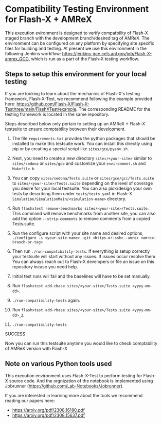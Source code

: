 # Compatibility Testing Environment for Flash-X + AMReX

This execution evironment is designed to verify compatbility of Flash-X staged branch with the development branch/desired tag of AMReX. The environment can be configured on any platform by specifying site specific files for building and testing. At present we use this environment in the following Jenkins workflow: https://jenkins-gce.cels.anl.gov/job/Flash-X-amrex_GCC, which is run as a part of the Flash-X testing workflow.

## Steps to setup this environment for your local testing

If you are looking to learn about the mechanics of Flash-X's testing framework, Flash-X-Test, we recommend following the example provided here: https://github.com/Flash-X/Flash-X-Test/tree/main/FlashXTest/example. The corresponding README for the testing framework is located in the same repository. 

Steps described below only pertain to setting up an AMReX + Flash-X testsuite to ensure comptability between their development.

1. The file ``requirements.txt`` provides the python packages that should be installed to make this testsuite work.
   You can install this directly using pip or by creating a special script like ``sites/gce/pyenv.sh``.

2. Next, you need to create a new directory `sites/<your-site>` similar to `sites/sedona` or `sites/gce` and 
   customize your `environment.sh` and `Makefile.h`.

3. You can copy `sites/sedona/Tests.suite` or `sites/gce/gcc/Tests.suite` to `sites/<your-site>/Tests.suite` depending on the
   level of coverage you desire for your local testsuite. You can also pick/design your own tests by describing them under
   ``tests/tests.yaml`` in Flash-X ``Simulation/SimulationMain/<simulation-name>`` directory.

4. Run `flashxtest remove-benchmarks sites/<your-site>/Tests.suite`. This command will remove benchmarks from another site,
   you can also add the option ``--strip-comments`` to remove comments from a copied Tests.suite.

5. Run the configure script with your site name and desired options,
   `./configure -s <your-site-name> -git <https-or-ssh> -amrex <amrex-branch-or-tag>`

6. Then run `./run-compatibility-tests`. If everything is setup correctly your testsuite will start without any issues. If
   issues occur resolve them. You can always reach out to Flash-X developers or file an issue on this repository incase you
   need help.

7. Initial test runs will fail and the baselines will have to be set manually.

8. Run `flashxtest add-cbase sites/<your-site>/Tests.suite <yyyy-mm-dd>`.

9. `./run-compatibility-tests` again.

10. Run `flashxtest add-rbase sites/<your-site>/Tests.suite <yyyy-mm-dd>_2`.

11. `./run-compatibility-tests`

SUCCESS

Now you can run this testsuite anytime you would like to check comptability of AMReX version with Flash-X

## Note on various Python tools used

This execution environment uses Flash-X-Test to perform testing for Flash-X source code. And the orgnization of the notebook is implemented using Jobrunner (https://github.com/Lab-Notebooks/Jobrunner).

If you are interested in learning more about the tools we recommend reading our papers here:

- https://arxiv.org/pdf/2308.16180.pdf
- https://arxiv.org/pdf/2308.15637.pdf
